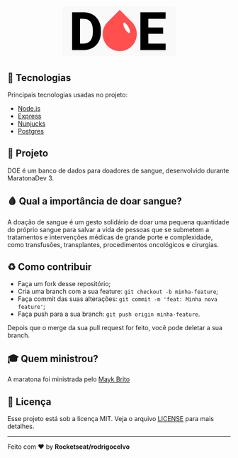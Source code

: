 <h1 align="center">
    <img alt="DOE" src="./public/logo.png"" />
</h1>

## :rocket: Tecnologias
Principais tecnologias usadas no projeto:

- [Node.js](https://nodejs.org/pt-br/)
- [Express](https://expressjs.com/pt-br/)
- [Nunjucks](https://mozilla.github.io/nunjucks/)
- [Postgres](https://www.postgresql.org/)

## 💉 Projeto

DOE é um banco de dados para doadores de sangue, desenvolvido durante MaratonaDev 3.


## 🩸 Qual a importância de doar sangue?
A doação de sangue é um gesto solidário de doar uma pequena quantidade do próprio sangue para salvar a vida de pessoas que se submetem a tratamentos e intervenções médicas de grande porte e complexidade, como transfusões, transplantes, procedimentos oncológicos e cirurgias.


## ♻️ Como contribuir

- Faça um fork desse repositório;
- Cria uma branch com a sua feature: `git checkout -b minha-feature`;
- Faça commit das suas alterações: `git commit -m 'feat: Minha nova feature'`;
- Faça push para a sua branch: `git push origin minha-feature`.

Depois que o merge da sua pull request for feito, você pode deletar a sua branch.

## 🎓 Quem ministrou?
A maratona foi ministrada pelo [Mayk Brito](https://github.com/maykbrito)

## :memo: Licença

Esse projeto está sob a licença MIT. Veja o arquivo [LICENSE](LICENSE) para mais detalhes.

---

Feito com ❤️ by **Rocketseat/rodrigocelvo**
